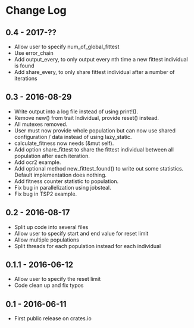 # Change Log

## 0.4 - 2017-??
- Allow user to specify num_of_global_fittest
- Use error_chain
- Add output_every, to only output every nth time a new fittest individual is found
- Add share_every, to only share fittest individual after a number of iterations

## 0.3 - 2016-08-29
- Write output into a log file instead of using print!().
- Remove new() from trait Individual, provide reset() instead.
- All mutexes removed.
- User must now provide whole population but can now use shared configuration / data instead of using lazy_static.
- calculate_fitness now needs (&mut self).
- Add option share_fittest to share the fittest individual between all population after each iteration.
- Add ocr2 example.
- Add optional method new_fittest_found() to write out some statistics. Default implementation does nothing.
- Add fitness counter statistic to population.
- Fix bug in parallelization using jobsteal.
- Fix bug in TSP2 example.

## 0.2 - 2016-08-17
- Split up code into several files
- Allow user to specify start and end value for reset limit
- Allow multiple populations
- Split threads for each population instead for each individual

## 0.1.1 - 2016-06-12

- Allow user to specify the reset limit
- Code clean up and fix typos

## 0.1 - 2016-06-11

- First public release on crates.io
